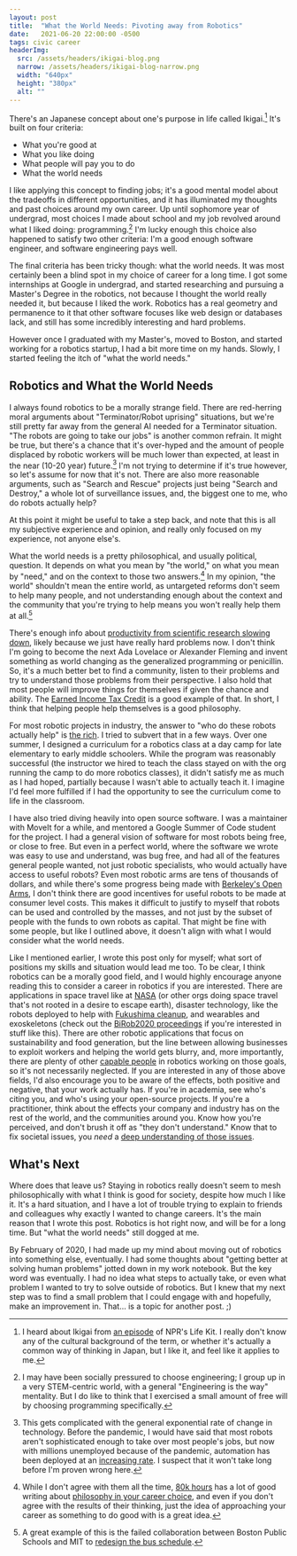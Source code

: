 ```yaml
---
layout: post
title:  "What the World Needs: Pivoting away from Robotics"
date:   2021-06-20 22:00:00 -0500
tags: civic career 
headerImg: 
  src: /assets/headers/ikigai-blog.png
  narrow: /assets/headers/ikigai-blog-narrow.png
  width: "640px"
  height: "380px"
  alt: ""
---
```


There's an Japanese concept about one's purpose in life called Ikigai.[^1] It's built on four criteria:

* What you're good at
* What you like doing
* What people will pay you to do
* What the world needs

I like applying this concept to finding jobs; it's a good mental model about the tradeoffs in different opportunities, and it has illuminated my thoughts and past choices around my own career.
Up until sophomore year of undergrad, most choices I made about school and my job revolved around what I liked doing:
programming.[^2] I'm lucky enough this choice also happened to satisfy two other criteria: I'm a good enough software engineer, and software engineering pays well.

The final criteria has been tricky though: what the world needs. It was most certainly been a blind spot in
my choice of career for a long time. I got some internships at Google in undergrad, and started researching and pursuing a Master's Degree in the robotics,
not because I thought the world really needed it, but because I liked the work.
Robotics has a real geometry and permanence to it that other software focuses like web design or databases lack, and still has some incredibly interesting and hard problems.

However once I graduated with my Master's, moved to Boston, and started working for a robotics startup, I had a bit more time on my hands. Slowly, I started feeling the itch of "what the world needs."

## Robotics and What the World Needs

I always found robotics to be a morally strange field. There are red-herring moral arguments about "Terminator/Robot uprising" situations, but we're still pretty far away from the general AI needed for a Terminator situation.
"The robots are going to take our jobs" is another common refrain. It might be true, but there's a chance that it's over-hyped and the amount of people displaced by robotic workers will be much lower than expected, at least in the near (10-20 year) future.[^3]
I'm not trying to determine if it's true however, so let's assume for now that it's not.
There are also more reasonable arguments, such as "Search and Rescue" projects just being "Search and Destroy," a whole lot of surveillance issues, and, the biggest one to me, who do robots actually help?

At this point it might be useful to take a step back, and note that this is all my subjective experience and opinion, and really only focused on my experience, not anyone else's.

What the world needs is a pretty philosophical, and usually political, question. It depends on what you mean by "the world," on what you mean by "need," and on the context to those two answers.[^4]
In my opinion, "the world" shouldn't mean the entire world, as untargeted reforms don't seem to help many people,
and not understanding enough about the context and the community that you're trying to help means you won't really help them at all.[^5]

There's enough info about [productivity from scientific research slowing down](https://web.stanford.edu/~chadj/IdeaPF.pdf), likely because we just have really hard problems now.
I don't think I'm going to become the next Ada Lovelace or Alexander Fleming and invent something as world changing as the generalized programming or penicillin.
So, it's a much better bet to find a community, listen to their problems and try to understand those problems from their perspective.
I also hold that most people will improve things for themselves if given the chance and ability.
The [Earned Income Tax Credit](https://www.codeforamerica.org/news/filing-taxes-for-economic-justice/) is a good example of that.
In short, I think that helping people help themselves is a good philosophy.

For most robotic projects in industry, the answer to "who do these robots actually help" is [the rich](https://harvardmagazine.com/2016/05/who-owns-the-robots-rules-the-world).
I tried to subvert that in a few ways. Over one summer, I designed a curriculum for a robotics class at a day camp for late elementary to early middle schoolers.
While the program was reasonably successful (the instructor we hired to teach the class stayed on with the org running the camp to do more robotics classes), it didn't satisfy me as much as I had hoped, partially because I wasn't able to actually teach it. I imagine I'd feel more fulfilled if I had the opportunity to see the curriculum come to life in the classroom.

I have also tried diving heavily into open source software. I was a maintainer with MoveIt for a while, and mentored a Google Summer of Code student for the project.
I had a general vision of software for most robots being free, or close to free. But even in a perfect world, where the software we wrote was easy to use and understand, was bug free, and had all of the features general people wanted, not just robotic specialists, who would actually have access to useful robots?
Even most robotic arms are tens of thousands of dollars, and while there's some progress being made with [Berkeley's Open Arms](https://www.berkeleyopenarms.org/), I don't think there are good incentives for useful robots to be made at consumer level costs.
This makes it difficult to justify to myself that robots can be used and controlled by the masses, and not just by the subset of people with the funds to own robots as capital.
That might be fine with some people, but like I outlined above, it doesn't align with what I would consider what the world needs.

Like I mentioned earlier, I wrote this post only for myself; what sort of positions my skills and situation would lead me too.
To be clear, I think robotics can be a morally good field, and I would highly encourage anyone reading this to consider a career in robotics if you are interested.
There are applications in space travel like at [NASA](https://www.nasa.gov/topics/technology/robotics/index.html) (or other orgs doing space travel that's not rooted in a desire to escape earth), disaster technology, like the robots deployed to help with [Fukushima cleanup](https://www.wired.com/story/fukushima-robot-cleanup/), and wearables and exoskeletons (check out the [BiRob2020 proceedings](https://biorob2020nyc.org/program/) if you're interested in stuff like this).
There are other robotic applications that focus on sustainability and food generation, but the line between allowing businesses to exploit workers and helping the world gets blurry, and, more importantly, there are plenty of other [capable people](https://ironox.com/) in robotics working on those goals, so it's not necessarily neglected.
If you are interested in any of those above fields, I'd also encourage you to be aware of the effects, both positive and negative, that your work actually has.
If you're in academia, see who's citing you, and who's using your open-source projects.
If you're a practitioner, think about the effects your company and industry has on the rest of the world, and the communities around you.
Know how you're perceived, and don't brush it off as "they don't understand."
Know that to fix societal issues, you _need_ a [deep understanding of those issues](https://medium.com/civic-tech-thoughts-from-joshdata/so-you-want-to-reform-democracy-7f3b1ef10597).

## What's Next

Where does that leave us? Staying in robotics really doesn't seem to mesh philosophically with what I think is good for society, despite how much I like it.
It's a hard situation, and I have a lot of trouble trying to explain to friends and colleagues why exactly I wanted to change careers.
It's the main reason that I wrote this post.
Robotics is hot right now, and will be for a long time.
But "what the world needs" still dogged at me.

By February of 2020, I had made up my mind about moving out of robotics into something else, eventually. I had some thoughts about "getting better at solving human problems" jotted down in my work notebook. But the key word was eventually. I had no idea what steps to actually take, or even what problem I wanted to try to solve outside of robotics. But I knew that my next step was to find a small problem that I could engage with and hopefully, make an improvement in. That... is a topic for another post. ;)

[^1]: I heard about Ikigai from [an episode](https://www.npr.org/2020/10/04/920080747/6-tips-for-making-a-career-change-from-someone-who-has-done-it) of NPR's Life Kit. I really don't know any of the cultural background of the term, or whether it's actually a common way of thinking in Japan, but I like it, and feel like it applies to me.

[^2]: I may have been socially pressured to choose engineering; I group up in a very STEM-centric world, with a general "Engineering is the way" mentality. But I do like to think that I exercised a small amount of free will by choosing programming specifically.

[^3]: This gets complicated with the general exponential rate of change in technology. Before the pandemic, I would have said that most robots aren't sophisticated enough to take over most people's jobs, but now with millions unemployed because of the pandemic, automation has been deployed at an [increasing rate](https://www.wired.com/story/covid-brings-automation-workplace-killing-some-jobs/). I suspect that it won't take long before I'm proven wrong here.

[^4]: While I don't agree with them all the time, [80k hours](https://80000hours.org/) has a lot of good writing about [philosophy in your career choice](https://80000hours.org/career-planning/), and even if you don't agree with the results of their thinking, just the idea of approaching your career as something to do good with is a great idea.

[^5]: A great example of this is the failed collaboration between Boston Public Schools and MIT to [redesign the bus schedule](https://papers.ssrn.com/sol3/papers.cfm?abstract_id=3333212).
